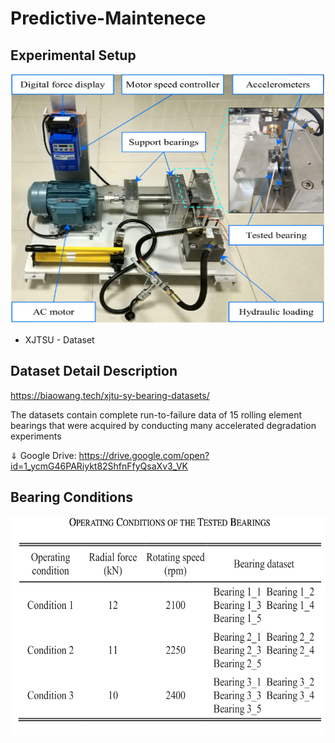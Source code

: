 # Predictive-Maintenece
## Experimental Setup 

<p align="center">
  <img width="600" height="400" src="https://github.com/arsalsyed24/Predictive-Maintenece-/blob/main/images/Bearning-Test-bed.png">
</p>



- XJTSU - Dataset

## Dataset Detail Description 
https://biaowang.tech/xjtu-sy-bearing-datasets/

The datasets contain complete run-to-failure data of 15 rolling element bearings that were acquired by conducting many accelerated degradation experiments

⇓ Google Drive:
https://drive.google.com/open?id=1_ycmG46PARiykt82ShfnFfyQsaXv3_VK

## Bearing Conditions 

<p align="center">
  <img width="600" height="350" src="https://github.com/arsalsyed24/Predictive-Maintenece-/blob/main/images/operating-conditions.png">
</p>
